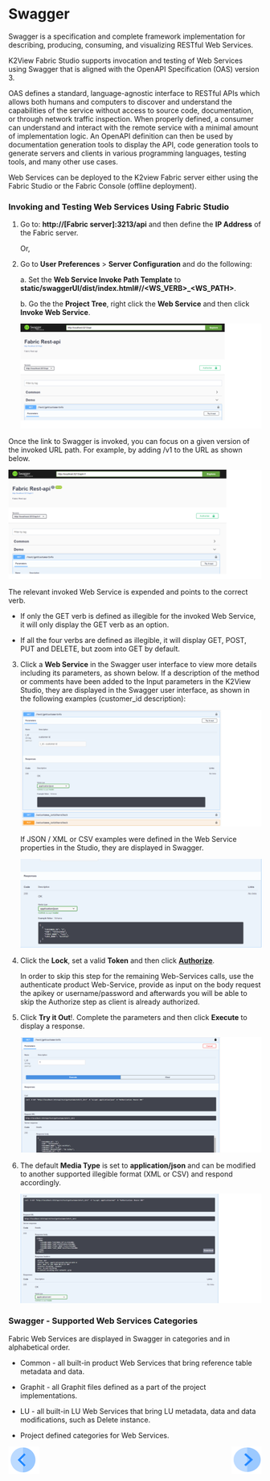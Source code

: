 # Swagger

Swagger is a specification and complete framework implementation for describing, producing, consuming, and visualizing RESTful Web Services.

K2View Fabric Studio supports invocation and testing of Web Services using Swagger that is aligned with the OpenAPI Specification (OAS) version 3. 

OAS defines a standard, language-agnostic interface to RESTful APIs which allows both humans and computers to discover and understand the capabilities of the service without access to source code, documentation, or through network traffic inspection. When properly defined, a consumer can understand and interact with the remote service with a minimal amount of implementation logic. An OpenAPI definition can then be used by documentation generation tools to display the API, code generation tools to generate servers and clients in various programming languages, testing tools, and many other use cases.

Web Services can be deployed to the K2view Fabric server either using the Fabric Studio or the Fabric Console (offline deployment).

### Invoking and Testing Web Services Using Fabric Studio

1. Go to: **http://[Fabric server]:3213/api** and then define the **IP Address** of the Fabric server. 
   
   Or, 
   
2. Go to **User Preferences** > **Server Configuration** and do the following:
   
    a. Set the **Web Service Invoke Path Template** to **static/swaggerUI/dist/index.html#/<CATEGORY>/<WS_VERB>_<WS_PATH>**.  

    b. Go the the **Project Tree**, right click the **Web Service** and then click **Invoke Web Service**.

   <img src="/articles/15_web_services_and_graphit/images/Web-Service-Swagger-1.png" alt="drawing"/>

  Once the link to Swagger is invoked, you can focus on a given version of the invoked URL path. For example, by adding /v1 to the URL as shown below.

   <img src="/articles/15_web_services_and_graphit/images/Web-Service-Swagger-1-1.png" alt="drawing"/>

The relevant invoked Web Service is expended and points to the correct verb. 
*	If only the GET verb is defined as illegible for the invoked Web Service, it will only display the GET verb  as an option.

*	If all the four verbs are defined as illegible, it will display GET, POST, PUT and DELETE, but zoom into GET by default.

3. Click a **Web Service** in the Swagger user interface to view more details including its parameters, as shown below. If a description of the method or comments have been added to the Input parameters in the K2View Studio, they are displayed in the Swagger user interface, as shown in the following examples (customer_id description):

   <img src="/articles/15_web_services_and_graphit/images/Web-Service-Swagger-2.png" alt="drawing"/>

   If JSON / XML or CSV examples were defined in the Web Service properties in the Studio, they are displayed in Swagger.

   <img src="/articles/15_web_services_and_graphit/images/Web-Service-Swagger-4.png" alt="drawing"/>

4. Click the **Lock**, set a valid **Token** and then click [**Authorize**](/articles/17_fabric_credentials/02_fabric_credentials_commands.md#web-services-authorization).

   In order to skip this step for the remaining Web-Services calls, use the authenticate product Web-Service, provide as input on the body request the apikey or username/password and afterwards you will be able to skip the Authorize step as client is already authorized.

5. Click **Try it Out**!. Complete the parameters and then click **Execute** to display a response.

   <img src="/articles/15_web_services_and_graphit/images/Web-Service-Swagger-3.png" alt="drawing"/>

6. The default **Media Type** is set to **application/json** and can be modified to another supported illegible format (XML or CSV) and respond accordingly.

   <img src="/articles/15_web_services_and_graphit/images/Web-Service-Swagger-5.png" alt="drawing"/>

### Swagger - Supported Web Services Categories
Fabric Web Services are displayed in Swagger in categories and in alphabetical order.


   * Common - all built-in product Web Services that bring reference table metadata and data.
   
   * Graphit - all Graphit files defined as a part of the project implementations.
   
   * LU - all  built-in LU Web Services that bring LU metadata, data and data modifications, such as Delete instance.
   
   * Project defined categories for Web Services.

[![Previous](/articles/images/Previous.png)](/articles/15_web_services_and_graphit/08_web_services_input_parameters.md)[<img align="right" width="60" height="54" src="/articles/images/Next.png">](/articles/15_web_services_and_graphit/10_legacy_annotation.md)


